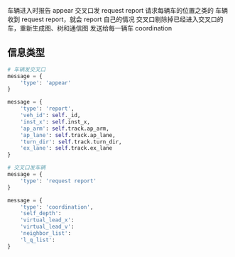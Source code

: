 车辆进入时报告 appear
交叉口发 request report 请求每辆车的位置之类的
车辆收到 request report，就会 report 自己的情况
交叉口剔除掉已经进入交叉口的车，重新生成图、树和通信图
发送给每一辆车 coordination

## 信息类型
```python
# 车辆发交叉口
message = {
    'type': 'appear'
}

message = {
    'type': 'report', 
    'veh_id': self._id,
    'inst_x': self.inst_x, 
    'ap_arm': self.track.ap_arm,
    'ap_lane': self.track.ap_lane, 
    'turn_dir': self.track.turn_dir,
    'ex_lane': self.track.ex_lane
}

# 交叉口发车辆
message = {
    'type': 'request report'
}

message = {
    'type': 'coordination',
    'self_depth': 
    'virtual_lead_x': 
    'virtual_lead_v': 
    'neighbor_list': 
    'l_q_list': 
}


```